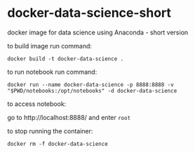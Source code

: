 # docker-data-science-short
docker image for data science using Anaconda - short version

to build image run command:

`docker build -t docker-data-science .`

to run notebook run command:

`docker run --name docker-data-science -p 8888:8888 -v "$PWD/notebooks:/opt/notebooks" -d docker-data-science`

to access notebook:

go to http://localhost:8888/ and enter `root`

to stop running the container:

`docker rm -f docker-data-science`

